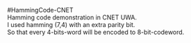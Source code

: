 #HammingCode-CNET  
Hamming code demonstration in CNET UWA.  
I used hamming (7,4) with an extra parity bit.  
So that every 4-bits-word will be encoded to 8-bit-codeword.  
